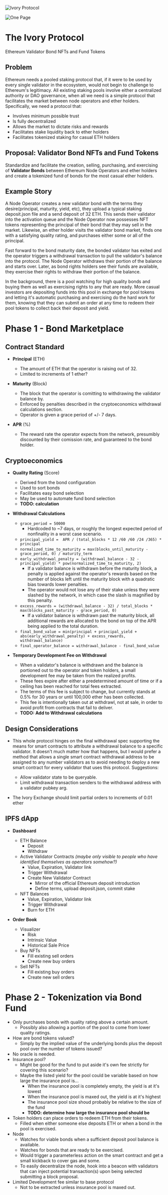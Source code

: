 ![Ivory Protocol](https://github.com/Tristannn1337/Ivory/blob/main/LogoV1.png)

![One Page](https://github.com/Tristannn1337/Ivory/blob/main/one-page.png)


# The Ivory Protocol
Ethereum Validator Bond NFTs and Fund Tokens


Problem
-------------

Ethereum needs a pooled staking protocol that, if it were to be used by every single validator in the ecosystem, would not begin to challenge to Ethereum's legitimacy. All existing staking pools involve either a centralized authority or DAO governance, when all we need is a simple protocol that facilitates the market between node operators and ether holders. Specifically, we need a protocol that:

-   Involves minimum possible trust
-   Is fully decentralized
-   Allows the market to dictate risks and rewards
-   Facilitates stake liquidity back to ether holders
-   Facilitates tokenized staking for casual ETH holders


Proposal: Validator Bond NFTs and Fund Tokens
-------------

Standardize and facilitate the creation, selling, purchasing, and exercising of **Validator Bonds** between Ethereum Node Operators and ether holders and create a tokenized fund of bonds for the most casual ether holders.


Example Story
-------------

A Node Operator creates a new validator bond with the terms they desire(principal, maturity, yield, etc), they upload a typical staking deposit.json file and a send deposit of 32 ETH. This sends their validator into the activation queue and the Node Operator now possesses NFT tokens representing the principal of their bond that they may sell in the market. Likewise, an ether holder visits the validator bond market, finds one with a satisfying quality rating, and purchases either some or all of the principal.

Fast forward to the bond maturity date, the bonded validator has exited and the operator triggers a withdrawal transaction to pull the validator's balance into the protocol. The Node Operator withdraws their portion of the balance and starts over. Later, as bond rights holders see their funds are available, they exercise their rights to withdraw their portion of the balance.

In the background, there is a pool watching for high quality bonds and buying them as well as exercising rights to any that are ready. More casual investors are depositing funds into this pool in exchange for pool tokens and letting it's automatic purchasing and exercising do the hard work for them, knowing that they can submit an order at any time to redeem their pool tokens to collect back their deposit and yield.


# Phase 1 - Bond Marketplace


Contract Standard
-----------------

-   **Principal** (ETH)
    -   The amount of ETH that the operator is raising out of 32.
    -   Limited to increments of 1 ether?

-   **Maturity** (Block)
    -   The block that the operator is comitting to withdrawing the validator balance by.
    -   Enforced by penalties described in the cryptoeconomics withdrawal calculations section.
    -   Operator is given a grace period of +/- 7 days.

-   **APR** (%)
    -   The reward rate the operator expects from the network, presumibly discounted by their comission rate, and guaranteed to the bond holder.


Cryptoeconomics
---------------

-   **Quality Rating** (Score)
    -   Derived from the bond configuration
    -   Used to sort bonds
    -   Facilitates easy bond selection
    -   May be used to automate fund bond selection
    -   **TODO: calculation**

-   **Withdrawal Calculations**
    -   `grace_period = 50000`
        -   Hardcoded to ~7 days, or roughly the longest expected period of nonfinality in a worst case scenario.
    -   `principal_yield =  APR / (total_blocks * 12 /60 /60 /24 /365) * principal`
    -   `normalized_time_to_maturity = max(blocks_until_maturity - grace_period, 0) / maturity_term`
    -   `early_withdrawal_penalty = (withdrawal_balance - 32 - principal_yield) * pow(normalized_time_to_maturity, 2)`
        -   If a validator balance is withdrawn before the maturity block, a penalty is applied against the operator's rewards based on the number of blocks left until the maturity block with a quadratic bias towards lower penalties. 
        -   The operator would not lose any of their stake unless they were slashed by the network, in which case the slash is magnified by this penalty.
    -   `excess_rewards = (withdrawal_balance - 32) / total_blocks * max(blocks_past_maturity - grace_period, 0)`
        -   If a validator balance is withdrawn past the maturity block, all additional rewards are allocated to the bond on top of the APR being applied to the total duration.
    -   `final_bond_value = min(principal + principal_yield + abs(early_withdrawal_penalty) + excess_rewards, withdrawal_balance)`
    -   `final_operator_balance = withdrawal_balance - final_bond_value`

-   **Temporary Development Fee on Withdrawal**
    -   When a validator's balance is withdrawn and the balance is portioned out to the operator and token holders, a small development fee may be taken from the realized profits.
    -   These fees expire after either a predetermined amount of time or if a ceiling has been reached for total fees extracted.
    -   The terms of this fee is subject to change, but currently stands at 0.5% for 30 years or until 100,000 ether has been collected.
    -   This fee is intentionally taken out at withdrawl, not at sale, in order to avoid profit from contracts that fail to deliver.
    -   **TODO: Add to Withdrawal calculations**


Design Considerations
-------------

-   This whole protocol hinges on the final withdrawal spec supporting the means for smart contracts to attribute a withdrawal balance to a specific validator. It doesn't much matter how that happens, but I would prefer a method that allows a single smart contract withdrawal address to be assigned to any number validators as to avoid needing to deploy a new smart contract for every validator that uses this protocol. Suggestions:
    -   Allow validator state to be queryable.
    -   Limit withdrawal transaction senders to the withdrawal address with a validator pubkey arg.

-   The Ivory Exchange should limit partial orders to increments of 0.01 ether


IPFS dApp
-------------

-   **Dashboard**
    -   ETH Balance
        -   Deposit
        -   Withdraw
    -   Active Validator Contracts *(maybe only visible to people who have identified themselves as operators somehow?)*
        -   Value, Expiration, Validator link
        -   Trigger Withdrawal
        -   Create New Validator Contract
            -   Mirror of the official Ethereum deposit introduction
            -   Define terms, upload deposit.json, commit stake
    -   NFT Balances
        -   Value, Expiration, Validator link
        -   Trigger Withdrawal
        -   Burn for ETH

-   **Order Book**
    -   Visualizer
        -   Risk
        -   Intrinsic Value
        -   Historical Sale Price
    -   Buy NFTs
        -   Fill existing sell orders
        -   Create new buy orders
    -   Sell NFTs
        -   Fill existing buy orders
        -   Create new sell orders


# Phase 2 - Tokenization via Bond Fund

-   Only purchases bonds with quality rating above a certain amount.
    -   Possibly also allowing a portion of the pool to come from lower quality ratings.
-   How are bond tokens valued?
    -   Simply by the implied value of the underlying bonds plus the deposit pool over the number of tokens issued?
-   No oracle is needed.
-   Insurance pool?
    -   Might be good for the fund to put aside it's own fee strictly for covering this scenario?
    -   Maybe the listed yield for the pool could be variable based on how large the insurance pool is...
        -   When the insurance pool is completely empty, the yield is at it's lowest
        -   When the insurance pool is maxed out, the yield is at it's highest
        -   The insurance pool size shoud probably be relative to the size of the fund
        -   **TODO: determine how large the insurance pool should be**
-   Token holders can place orders to redeem ETH from their tokens.
    - Filled when either someone else deposits ETH or when a bond in the pool is exercised.
-   Node
    -   Watches for viable bonds when a sufficient deposit pool balance is available.
    -   Watches for bonds that are ready to be exercised.
    -   Would trigger a parameterless action on the smart contract and get a small kickback to cover gas and some.
    -   To easily decentralize the node, hook into a beacon with validators that can inject potential transaction(s) upon being selected submitting a block proposal.
-   Limited Development fee similar to base protocol
    -   Not to be extracted unless insurance pool is maxed out.
